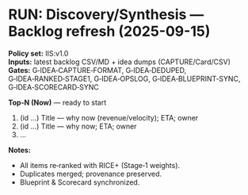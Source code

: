 # RUN: Discovery/Synthesis — Backlog refresh (2025-09-15)

**Policy set:** IIS:v1.0  
**Inputs:** latest backlog CSV/MD + idea dumps (CAPTURE/Card/CSV)  
**Gates:** G‑IDEA‑CAPTURE‑FORMAT, G‑IDEA‑DEDUPED, G‑IDEA‑RANKED‑STAGE1, G‑IDEA‑OPSLOG, G‑IDEA‑BLUEPRINT‑SYNC, G‑IDEA‑SCORECARD‑SYNC

**Top‑N (Now)** — ready to start
1. (id …) Title — why now (revenue/velocity); ETA; owner
2. (id …) Title — why now; ETA; owner
3. …

**Notes:**  
- All items re‑ranked with RICE+ (Stage‑1 weights).  
- Duplicates merged; provenance preserved.  
- Blueprint & Scorecard synchronized.
